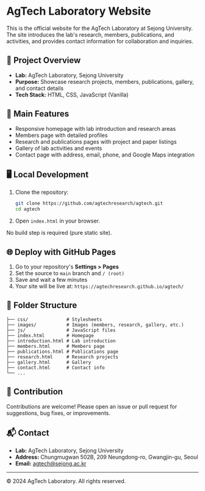 # AgTech Laboratory Website

This is the official website for the AgTech Laboratory at Sejong University. The site introduces the lab's research, members, publications, and activities, and provides contact information for collaboration and inquiries.

## 🌱 Project Overview
- **Lab:** AgTech Laboratory, Sejong University
- **Purpose:** Showcase research projects, members, publications, gallery, and contact details
- **Tech Stack:** HTML, CSS, JavaScript (Vanilla)

## 🚀 Main Features
- Responsive homepage with lab introduction and research areas
- Members page with detailed profiles
- Research and publications pages with project and paper listings
- Gallery of lab activities and events
- Contact page with address, email, phone, and Google Maps integration

## 🖥️ Local Development
1. Clone the repository:
   ```bash
   git clone https://github.com/agtechresearch/agtech.git
   cd agtech
   ```
2. Open `index.html` in your browser.

No build step is required (pure static site).

## 🌐 Deploy with GitHub Pages
1. Go to your repository's **Settings > Pages**
2. Set the source to `main` branch and `/ (root)`
3. Save and wait a few minutes
4. Your site will be live at: `https://agtechresearch.github.io/agtech/`

## 📁 Folder Structure
```
├── css/              # Stylesheets
├── images/           # Images (members, research, gallery, etc.)
├── js/               # JavaScript files
├── index.html        # Homepage
├── introduction.html # Lab introduction
├── members.html      # Members page
├── publications.html # Publications page
├── research.html     # Research projects
├── gallery.html      # Gallery
├── contact.html      # Contact info
└── ...
```

## 🤝 Contribution
Contributions are welcome! Please open an issue or pull request for suggestions, bug fixes, or improvements.

## 📬 Contact
- **Lab:** AgTech Laboratory, Sejong University
- **Address:** Chungmugwan 502B, 209 Neungdong-ro, Gwangjin-gu, Seoul
- **Email:** agtech@sejong.ac.kr

---

© 2024 AgTech Laboratory. All rights reserved. 